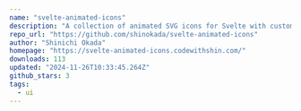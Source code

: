 ```yaml
---
name: "svelte-animated-icons"
description: "A collection of animated SVG icons for Svelte with customizable draw transitions, events, and accessibility features. Each icon supports hover/click animations, customizable colors, sizes, and stroke widths."
repo_url: "https://github.com/shinokada/svelte-animated-icons"
author: "Shinichi Okada"
homepage: "https://svelte-animated-icons.codewithshin.com/"
downloads: 113
updated: "2024-11-26T10:33:45.264Z"
github_stars: 3
tags: 
  - ui
---
```

